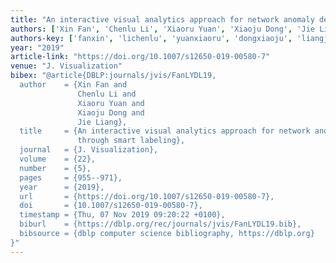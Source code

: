 ```yaml
---
title: "An interactive visual analytics approach for network anomaly detection through smart labeling"
authors: ['Xin Fan', 'Chenlu Li', 'Xiaoru Yuan', 'Xiaoju Dong', 'Jie Liang 0004']
authors-key: ['fanxin', 'lichenlu', 'yuanxiaoru', 'dongxiaoju', 'liangjie']
year: "2019"
article-link: "https://doi.org/10.1007/s12650-019-00580-7"
venue: "J. Visualization"
bibex: "@article{DBLP:journals/jvis/FanLYDL19,
  author    = {Xin Fan and
               Chenlu Li and
               Xiaoru Yuan and
               Xiaoju Dong and
               Jie Liang},
  title     = {An interactive visual analytics approach for network anomaly detection
               through smart labeling},
  journal   = {J. Visualization},
  volume    = {22},
  number    = {5},
  pages     = {955--971},
  year      = {2019},
  url       = {https://doi.org/10.1007/s12650-019-00580-7},
  doi       = {10.1007/s12650-019-00580-7},
  timestamp = {Thu, 07 Nov 2019 09:20:22 +0100},
  biburl    = {https://dblp.org/rec/journals/jvis/FanLYDL19.bib},
  bibsource = {dblp computer science bibliography, https://dblp.org}
}"
---
```

